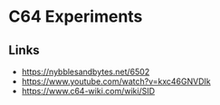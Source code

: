 # C64 Experiments

## Links
- https://nybblesandbytes.net/6502
- https://www.youtube.com/watch?v=kxc46GNVDIk
- https://www.c64-wiki.com/wiki/SID